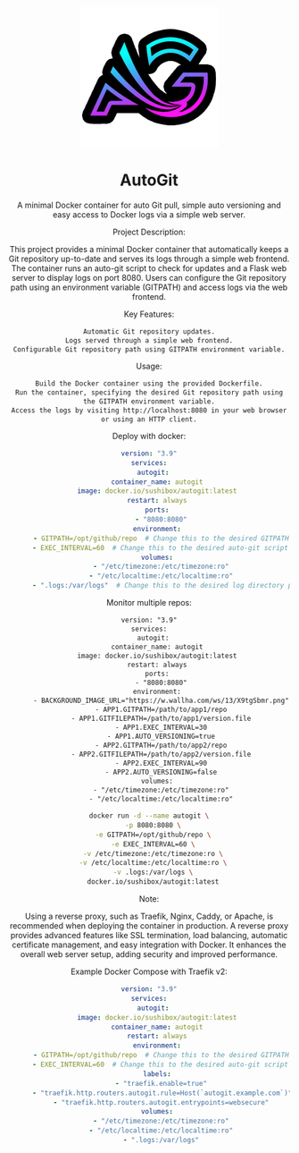 <div align="center">
  <img src="assets/logo.png" width="250" />
  <br/>

  # AutoGit
A minimal Docker container for auto Git pull, simple auto versioning and easy access to Docker logs via a simple web server.

Project Description:

This project provides a minimal Docker container that automatically keeps a Git repository up-to-date and serves its logs through a simple web frontend. The container runs an auto-git script to check for updates and a Flask web server to display logs on port 8080. Users can configure the Git repository path using an environment variable (GITPATH) and access logs via the web frontend.

Key Features:

    Automatic Git repository updates.
    Logs served through a simple web frontend.
    Configurable Git repository path using GITPATH environment variable.

Usage:

    Build the Docker container using the provided Dockerfile.
    Run the container, specifying the desired Git repository path using the GITPATH environment variable.
    Access the logs by visiting http://localhost:8080 in your web browser or using an HTTP client.

Deploy with docker:

```yaml
version: "3.9"
services:
  autogit:
    container_name: autogit
    image: docker.io/sushibox/autogit:latest
    restart: always
    ports:
      - "8080:8080"
    environment:
      - GITPATH=/opt/github/repo  # Change this to the desired GITPATH
      - EXEC_INTERVAL=60  # Change this to the desired auto-git script interval in seconds
    volumes:
      - "/etc/timezone:/etc/timezone:ro"
      - "/etc/localtime:/etc/localtime:ro"
      - ".logs:/var/logs"  # Change this to the desired log directory path
```
Monitor multiple repos:
```
version: "3.9"
services:
  autogit:
    container_name: autogit
    image: docker.io/sushibox/autogit:latest
    restart: always
    ports:
      - "8080:8080"
    environment:
      - BACKGROUND_IMAGE_URL="https://w.wallha.com/ws/13/X9tgSbmr.png"
      - APP1.GITPATH=/path/to/app1/repo
      - APP1.GITFILEPATH=/path/to/app1/version.file
      - APP1.EXEC_INTERVAL=30
      - APP1.AUTO_VERSIONING=true
      - APP2.GITPATH=/path/to/app2/repo
      - APP2.GITFILEPATH=/path/to/app2/version.file
      - APP2.EXEC_INTERVAL=90
      - APP2.AUTO_VERSIONING=false
    volumes:
      - "/etc/timezone:/etc/timezone:ro"
      - "/etc/localtime:/etc/localtime:ro"
```
```bash
docker run -d --name autogit \
  -p 8080:8080 \
  -e GITPATH=/opt/github/repo \
  -e EXEC_INTERVAL=60 \
  -v /etc/timezone:/etc/timezone:ro \
  -v /etc/localtime:/etc/localtime:ro \
  -v .logs:/var/logs \
  docker.io/sushibox/autogit:latest
```

Note:

Using a reverse proxy, such as Traefik, Nginx, Caddy, or Apache, is recommended when deploying the container in production. A reverse proxy provides advanced features like SSL termination, load balancing, automatic certificate management, and easy integration with Docker. It enhances the overall web server setup, adding security and improved performance.

Example Docker Compose with Traefik v2:

```yaml
version: "3.9"
services:
  autogit:
    image: docker.io/sushibox/autogit:latest
    container_name: autogit
    restart: always
    environment:
      - GITPATH=/opt/github/repo  # Change this to the desired GITPATH
      - EXEC_INTERVAL=60  # Change this to the desired auto-git script interval in seconds
    labels:
      - "traefik.enable=true"
      - "traefik.http.routers.autogit.rule=Host(`autogit.example.com`)"  # Replace with your domain
      - "traefik.http.routers.autogit.entrypoints=websecure"
    volumes:
      - "/etc/timezone:/etc/timezone:ro"
      - "/etc/localtime:/etc/localtime:ro"
      - ".logs:/var/logs"
```
